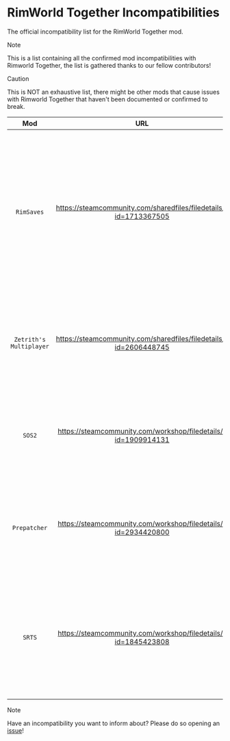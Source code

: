 # RimWorld Together Incompatibilities
The official incompatibility list for the RimWorld Together mod.

> [!NOTE]
> This is a list containing all the confirmed mod incompatibilities with Rimworld Together, the list is gathered thanks to our fellow contributors!

> [!CAUTION]
> This is NOT an exhaustive list, there might be other mods that cause issues with Rimworld Together that haven't been documented or confirmed to break.

| Mod | URL | Description |
| :---: | :---: | :---: |
| `RimSaves` | https://steamcommunity.com/sharedfiles/filedetails/?id=1713367505 | Since it allows for the creation of local folders for saves, it breaks the path where the mod is supposed to look for a save to upload to the server, therefore not allowing to save at all progress. |
| `Zetrith's Multiplayer` | https://steamcommunity.com/sharedfiles/filedetails/?id=2606448745 | Breaks the mod without any possibility of working, complex multiplayer mods are not meant to work together. |
| `SOS2` | https://steamcommunity.com/workshop/filedetails/?id=1909914131 | Breaks many of the functions RimWorld Together has, such as trading, caravans, settlements, etc. |
| `Prepatcher` | https://steamcommunity.com/workshop/filedetails/?id=2934420800 | On some cases only, might prevent the mod from starting correctly. Might depend on loading priority. |
| `SRTS` | https://steamcommunity.com/workshop/filedetails/?id=1845423808 | Breaks raiding / spying / visiting due to the mod not using vanilla caravan code, similar mods might produce same results. |

> [!NOTE]
> Have an incompatibility you want to inform about? Please do so opening an [issue](https://github.com/RimWorld-Together/Incompatibilities/issues)!
